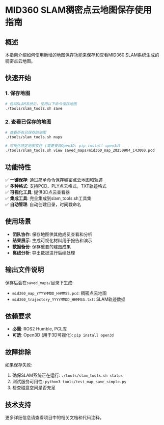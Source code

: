 # MID360 SLAM稠密点云地图保存使用指南

## 概述

本指南介绍如何使用新增的地图保存功能来保存和查看MID360 SLAM系统生成的稠密点云地图。

## 快速开始

### 1. 保存地图
```bash
# 启动SLAM系统后，使用以下命令保存地图
./tools/slam_tools.sh save
```

### 2. 查看已保存的地图
```bash
# 查看所有已保存的地图
./tools/slam_tools.sh maps

# 可视化特定地图文件 (需要安装Open3D: pip install open3d)  
./tools/slam_tools.sh view saved_maps/mid360_map_20250904_143000.pcd
```

## 功能特性

✅ **一键保存**: 通过简单命令保存稠密点云地图和轨迹  
✅ **多种格式**: 支持PCD、PLY点云格式，TXT轨迹格式  
✅ **可视化工具**: 提供3D点云查看器  
✅ **集成工具**: 完全集成到slam_tools.sh工具集  
✅ **自动管理**: 自动创建目录，时间戳命名  

## 使用场景

- **团队协作**: 保存地图供其他成员查看和分析
- **结果展示**: 生成可视化材料用于报告和演示  
- **数据备份**: 保存重要的建图成果
- **离线分析**: 导出数据进行后续处理

## 输出文件说明

保存后会在`saved_maps/`目录下生成:
- `mid360_map_YYYYMMDD_HHMMSS.pcd`: 稠密点云地图
- `mid360_trajectory_YYYYMMDD_HHMMSS.txt`: SLAM轨迹数据

## 依赖要求

- **必需**: ROS2 Humble, PCL库
- **可选**: Open3D (用于3D可视化): `pip install open3d`

## 故障排除

如果保存失败:
1. 确保SLAM系统正在运行: `./tools/slam_tools.sh status`
2. 测试服务可用性: `python3 tools/test_map_save_simple.py`  
3. 检查磁盘空间是否充足

## 技术支持

更多详细信息请查看项目中的相关文档和代码注释。